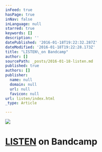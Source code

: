 ```yaml
---
inFeed: true
hasPage: true
inNav: false
inLanguage: null
starred: true
keywords: []
description: ''
datePublished: '2016-01-18T19:22:32.287Z'
dateModified: '2016-01-18T19:22:28.173Z'
title: "LISTEN\_on Bandcamp"
author: []
sourcePath: _posts/2016-01-18-listen.md
published: true
authors: []
publisher:
  name: null
  domain: null
  url: null
  favicon: null
url: listen/index.html
_type: Article

---
```

![](https://the-grid-user-content.s3-us-west-2.amazonaws.com/b1bdd06b-69d4-4923-8924-c656438e8eb1.jpg)

# [LISTEN][0] on Bandcamp

[0]: https://entheois.bandcamp.com/